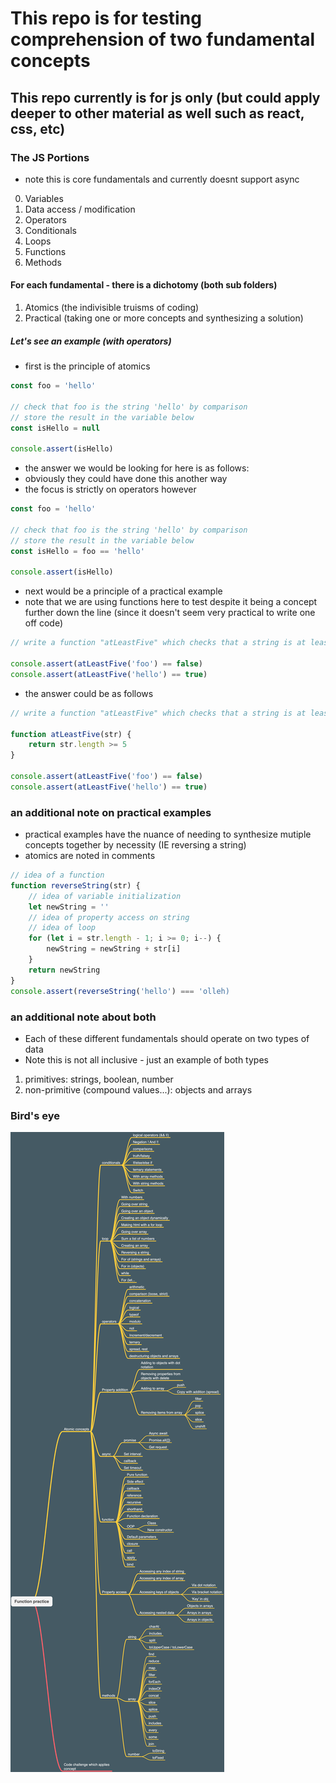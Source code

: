 # This repo is for testing comprehension of two fundamental concepts

## This repo currently is for js only (but could apply deeper to other material as well such as react, css, etc)

### The JS Portions

- note this is core fundamentals and currently doesnt support async

0. Variables
1. Data access / modification
2. Operators
3. Conditionals
4. Loops
5. Functions
6. Methods

#### For each fundamental - there is a dichotomy (both sub folders)

1. Atomics (the indivisible truisms of coding)
2. Practical (taking one or more concepts and synthesizing a solution)

##### Let's see an example (with operators)

- first is the principle of atomics

```js
const foo = 'hello'

// check that foo is the string 'hello' by comparison
// store the result in the variable below
const isHello = null

console.assert(isHello)
```

- the answer we would be looking for here is as follows:
- obviously they could have done this another way
- the focus is strictly on operators however

```js
const foo = 'hello'

// check that foo is the string 'hello' by comparison
// store the result in the variable below
const isHello = foo == 'hello'

console.assert(isHello)
```

- next would be a principle of a practical example
- note that we are using functions here to test despite it being a concept further down the line (since it doesn't seem very practical to write one off code)

```js
// write a function "atLeastFive" which checks that a string is at least 5 characters

console.assert(atLeastFive('foo') == false)
console.assert(atLeastFive('hello') == true)
```

- the answer could be as follows

```js
// write a function "atLeastFive" which checks that a string is at least 5 characters

function atLeastFive(str) {
    return str.length >= 5
}

console.assert(atLeastFive('foo') == false)
console.assert(atLeastFive('hello') == true)
```

### an additional note on practical examples
- practical examples have the nuance of needing to synthesize mutiple concepts together by necessity (IE reversing a string)
- atomics are noted in comments

```js
// idea of a function
function reverseString(str) {
    // idea of variable initialization
    let newString = ''
    // idea of property access on string
    // idea of loop
    for (let i = str.length - 1; i >= 0; i--) {
        newString = newString + str[i]
    }
    return newString
}
console.assert(reverseString('hello') === 'olleh)
```

### an additional note about both

- Each of these different fundamentals should operate on two types of data
- Note this is not all inclusive - just an example of both types
1. primitives: strings, boolean, number
2. non-primitive (compound values...): objects and arrays

### Bird's eye

![bird](birds-eye.png)